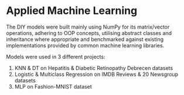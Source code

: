 # Applied Machine Learning 

The DIY models were built mainly using NumPy for its matrix/vector operations, adhering to OOP concepts, utilising abstract classes and inheritance where appropriate and benchmarked against existing implementations provided by common machine learning libraries.

Models were used in 3 different projects:

 1. KNN & DT on Hepatitis & Diabetic Retinopathy Debrecen datasets
 2. Logistic & Multiclass Regression on IMDB Reviews & 20 Newsgroup datasets
 3. MLP on Fashion-MNIST dataset
